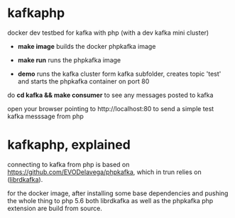 # kafkaphp
docker dev testbed for kafka with php (with a dev kafka mini cluster)

- **make image**
  builds the docker phpkafka image
  
- **make run**
  runs the phpkafka image
  
- **demo**
  runs the kafka cluster form kafka subfolder, creates topic 'test' and starts the phpkafka container on port 80
  
do __cd kafka && make consumer__ to see any messages posted to kafka

open your browser pointing to http://localhost:80 to send a simple test kafka messsage from php

# kafkaphp, explained

connecting to kafka from php is based on <https://github.com/EVODelavega/phpkafka>, which in trun relies on
([librdkafka](https://github.com/edenhill/librdkafka/)).

for the docker image, after installing some base dependencies and pushing the whole thing to php 5.6 both librdkafka as well as the phpkafka php extension are build from source.
